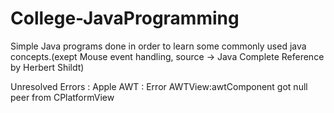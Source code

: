 # College-JavaProgramming
Simple Java programs done in order to learn some commonly used java concepts.(exept Mouse event handling, source -> Java Complete Reference by Herbert Shildt)

Unresolved Errors : Apple AWT : Error AWTView:awtComponent got null peer from CPlatformView 
